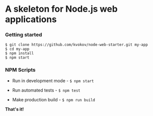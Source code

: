 # A skeleton for Node.js web applications

### Getting started

```shell
$ git clone https://github.com/kvokov/node-web-starter.git my-app
$ cd my-app
$ npm install
$ npm start
```

### NPM Scripts

- Run in development mode - `$ npm start`

- Run automated tests - `$ npm test`

- Make production build - `$ npm run build`


**That's it!**